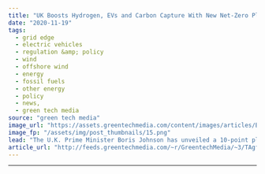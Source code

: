 ```yaml
---
title: "UK Boosts Hydrogen, EVs and Carbon Capture With New Net-Zero Plan"
date: "2020-11-19"
tags: 
  - grid edge
  - electric vehicles
  - regulation &amp; policy
  - wind
  - offshore wind
  - energy
  - fossil fuels
  - other energy
  - policy
  - news,
  - green tech media
source: "green tech media"
image_url: "https://assets.greentechmedia.com/content/images/articles/Boris_Johnson_in_cabinet_meeting_XL_credit_Pippa_Fowles_Number_10_Downing_St.jpg"
image_fp: "/assets/img/post_thumbnails/15.png"
lead: "The U.K. Prime Minister Boris Johnson has unveiled a 10-point plan to set the country on its way toward its 2050 net-zero goal; an accelerated EV rollout and a new hydrogen target are the standout pledges. While short on detail, the plan includes bet ..."
article_url: "http://feeds.greentechmedia.com/~r/GreentechMedia/~3/TAgfqYmsHaw/uk-unveils-ten-point-plan-to-be-net-zero-by-2050"
---
```


---
